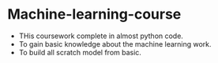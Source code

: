 # Machine-learning-course
- THis coursework  complete in almost python code.
- To gain basic knowledge about the machine learning work.
- To build all scratch model from basic.
